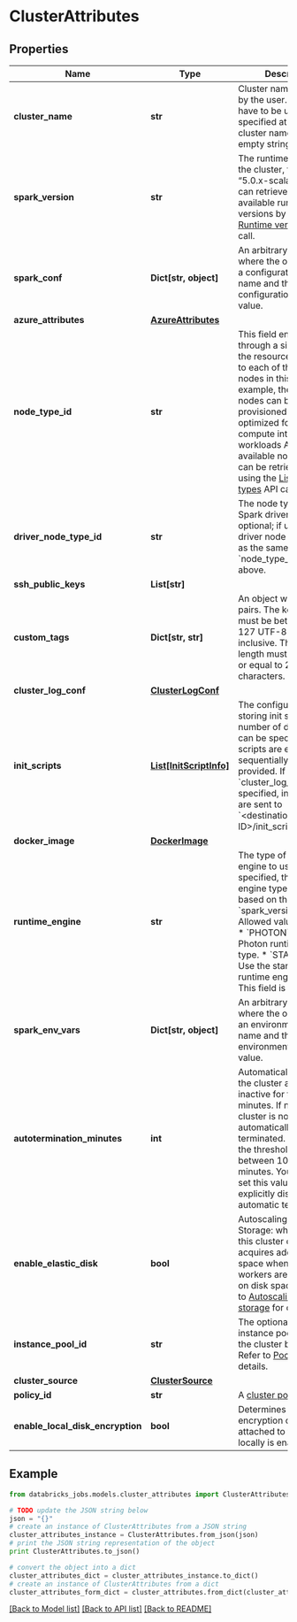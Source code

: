 # ClusterAttributes


## Properties
Name | Type | Description | Notes
------------ | ------------- | ------------- | -------------
**cluster_name** | **str** | Cluster name requested by the user. This doesn’t have to be unique. If not specified at creation, the cluster name is an empty string. | [optional] 
**spark_version** | **str** | The runtime version of the cluster, for example “5.0.x-scala2.11”. You can retrieve a list of available runtime versions by using the [Runtime versions](https://docs.microsoft.com/azure/databricks/dev-tools/api/latest/clusters#runtime-versions) API call. | [optional] 
**spark_conf** | **Dict[str, object]** | An arbitrary object where the object key is a configuration propery name and the value is a configuration property value. | [optional] 
**azure_attributes** | [**AzureAttributes**](AzureAttributes.md) |  | [optional] 
**node_type_id** | **str** | This field encodes, through a single value, the resources available to each of the Spark nodes in this cluster. For example, the Spark nodes can be provisioned and optimized for memory or compute intensive workloads A list of available node types can be retrieved by using the [List node types](https://docs.microsoft.com/azure/databricks/dev-tools/api/latest/clusters#list-node-types) API call. | [optional] 
**driver_node_type_id** | **str** | The node type of the Spark driver. This field is optional; if unset, the driver node type is set as the same value as &#x60;node_type_id&#x60; defined above. | [optional] 
**ssh_public_keys** | **List[str]** |  | [optional] 
**custom_tags** | **Dict[str, str]** | An object with key value pairs. The key length must be between 1 and 127 UTF-8 characters, inclusive. The value length must be less than or equal to 255 UTF-8 characters. | [optional] 
**cluster_log_conf** | [**ClusterLogConf**](ClusterLogConf.md) |  | [optional] 
**init_scripts** | [**List[InitScriptInfo]**](InitScriptInfo.md) | The configuration for storing init scripts. Any number of destinations can be specified. The scripts are executed sequentially in the order provided. If &#x60;cluster_log_conf&#x60; is specified, init script logs are sent to &#x60;&lt;destination&gt;/&lt;cluster-ID&gt;/init_scripts&#x60;. | [optional] 
**docker_image** | [**DockerImage**](DockerImage.md) |  | [optional] 
**runtime_engine** | **str** | The type of runtime engine to use. If not specified, the runtime engine type is inferred based on the &#x60;spark_version&#x60; value. Allowed values include  * &#x60;PHOTON&#x60;: Use the Photon runtime engine type. * &#x60;STANDARD&#x60;: Use the standard runtime engine type.  This field is optional. | [optional] 
**spark_env_vars** | **Dict[str, object]** | An arbitrary object where the object key is an environment variable name and the value is an environment variable value. | [optional] 
**autotermination_minutes** | **int** | Automatically terminates the cluster after it is inactive for this time in minutes. If not set, this cluster is not be automatically terminated. If specified, the threshold must be between 10 and 10000 minutes. You can also set this value to 0 to explicitly disable automatic termination. | [optional] 
**enable_elastic_disk** | **bool** | Autoscaling Local Storage: when enabled, this cluster dynamically acquires additional disk space when its Spark workers are running low on disk space.null Refer to [Autoscaling local storage](https://docs.microsoft.com/azure/databricks/clusters/configure#autoscaling-local-storage) for details. | [optional] 
**instance_pool_id** | **str** | The optional ID of the instance pool to which the cluster belongs. Refer to [Pools](https://docs.microsoft.com/azure/databricks/clusters/pools) for details. | [optional] 
**cluster_source** | [**ClusterSource**](ClusterSource.md) |  | [optional] 
**policy_id** | **str** | A [cluster policy](https://docs.microsoft.com/azure/databricks/dev-tools/api/latest/policies) ID. | [optional] 
**enable_local_disk_encryption** | **bool** | Determines whether encryption of the disks attached to the cluster locally is enabled. | [optional] 

## Example

```python
from databricks_jobs.models.cluster_attributes import ClusterAttributes

# TODO update the JSON string below
json = "{}"
# create an instance of ClusterAttributes from a JSON string
cluster_attributes_instance = ClusterAttributes.from_json(json)
# print the JSON string representation of the object
print ClusterAttributes.to_json()

# convert the object into a dict
cluster_attributes_dict = cluster_attributes_instance.to_dict()
# create an instance of ClusterAttributes from a dict
cluster_attributes_form_dict = cluster_attributes.from_dict(cluster_attributes_dict)
```
[[Back to Model list]](../README.md#documentation-for-models) [[Back to API list]](../README.md#documentation-for-api-endpoints) [[Back to README]](../README.md)


